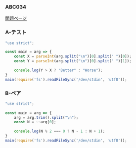 ### ABC034
[問題ページ](https://atcoder.jp/contests/abc034/tasks)

### A-テスト
```JavaScript
"use strict";

const main = arg => {
    const X = parseInt(arg.split("\n")[0].split(" ")[0]);
    const Y = parseInt(arg.split("\n")[0].split(" ")[1]);
    
    console.log(Y > X ? "Better" : "Worse");
}
main(require('fs').readFileSync('/dev/stdin', 'utf8'));

```

### B-ペア
```JavaScript
"use strict";
    
const main = arg => {
    arg = arg.trim().split("\n");
    const N = ~~arg[0];
    
    console.log(N % 2 === 0 ? N - 1 : N + 1);
}
main(require('fs').readFileSync('/dev/stdin', 'utf8'));

```